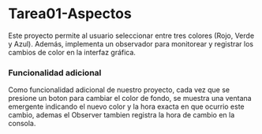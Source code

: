 # Tarea01-Aspectos

Este proyecto permite al usuario seleccionar entre tres colores (Rojo, Verde y Azul). Además, implementa un observador para monitorear y registrar los cambios de color en la interfaz gráfica.

### Funcionalidad adicional

Como funcionalidad adicional de nuestro proyecto, cada vez que se presione un boton para cambiar el color de fondo, se muestra una ventana emergente indicando el nuevo color y la hora exacta en que ocurrio este cambio, ademas el Observer tambien registra la hora de cambio en la consola.
